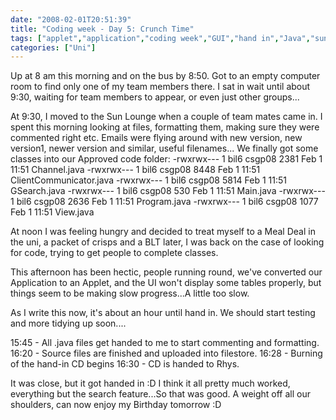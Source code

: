 ```yaml
---
date: "2008-02-01T20:51:39"
title: "Coding week - Day 5: Crunch Time"
tags: ["applet","application","coding week","GUI","hand in","Java","sun lounge"]
categories: ["Uni"]
---
```


Up at 8 am this morning and on the bus by 8:50. Got to an empty computer room to find only one of my team members there. I sat in wait until about 9:30, waiting for team members to appear, or even just other groups...

At 9:30, I moved to the Sun Lounge when a couple of team mates came in. I spent this morning looking at files, formatting them, making sure they were commented right etc. Emails were flying around with new version, new version1, newer version and similar, useful filenames...
We finally got some classes into our Approved code folder:
-rwxrwx--- 1 bil6 csgp08 2381 Feb 1 11:51 Channel.java
-rwxrwx--- 1 bil6 csgp08 8448 Feb 1 11:51 ClientCommunicator.java
-rwxrwx--- 1 bil6 csgp08 5814 Feb 1 11:51 GSearch.java
-rwxrwx--- 1 bil6 csgp08 530 Feb 1 11:51 Main.java
-rwxrwx--- 1 bil6 csgp08 2636 Feb 1 11:51 Program.java
-rwxrwx--- 1 bil6 csgp08 1077 Feb 1 11:51 View.java

At noon I was feeling hungry and decided to treat myself to a Meal Deal in the uni, a packet of crisps and a BLT later, I was back on the case of looking for code, trying to get people to complete classes.

This afternoon has been hectic, people running round, we've converted our Application to an Applet, and the UI won't display some tables properly, but things seem to be making slow progress...A little too slow.

As I write this now, it's about an hour until hand in. We should start testing and more tidying up soon....

15:45 - All .java files get handed to me to start commenting and formatting.
16:20 - Source files are finished and uploaded into filestore.
16:28 - Burning of the hand-in CD begins
16:30 - CD is handed to Rhys.

It was close, but it got handed in :D I think it all pretty much worked, everything but the search feature...So that was good. A weight off all our shoulders, can now enjoy my Birthday tomorrow :D
